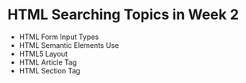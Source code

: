 # HTML Searching Topics in Week 2

- HTML Form Input Types
- HTML Semantic Elements Use
- HTML5 Layout
- HTML Article Tag
- HTML Section Tag

